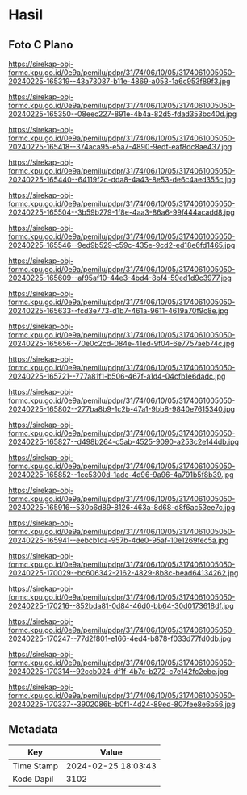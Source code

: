 # Hasil

## Foto C Plano

https://sirekap-obj-formc.kpu.go.id/0e9a/pemilu/pdpr/31/74/06/10/05/3174061005050-20240225-165319--43a73087-b11e-4869-a053-1a6c953f89f3.jpg

https://sirekap-obj-formc.kpu.go.id/0e9a/pemilu/pdpr/31/74/06/10/05/3174061005050-20240225-165350--08eec227-891e-4b4a-82d5-fdad353bc40d.jpg

https://sirekap-obj-formc.kpu.go.id/0e9a/pemilu/pdpr/31/74/06/10/05/3174061005050-20240225-165418--374aca95-e5a7-4890-9edf-eaf8dc8ae437.jpg

https://sirekap-obj-formc.kpu.go.id/0e9a/pemilu/pdpr/31/74/06/10/05/3174061005050-20240225-165440--64119f2c-dda8-4a43-8e53-de6c4aed355c.jpg

https://sirekap-obj-formc.kpu.go.id/0e9a/pemilu/pdpr/31/74/06/10/05/3174061005050-20240225-165504--3b59b279-1f8e-4aa3-86a6-99f444acadd8.jpg

https://sirekap-obj-formc.kpu.go.id/0e9a/pemilu/pdpr/31/74/06/10/05/3174061005050-20240225-165546--9ed9b529-c59c-435e-9cd2-ed18e6fd1465.jpg

https://sirekap-obj-formc.kpu.go.id/0e9a/pemilu/pdpr/31/74/06/10/05/3174061005050-20240225-165609--af95af10-44e3-4bd4-8bf4-59ed1d9c3977.jpg

https://sirekap-obj-formc.kpu.go.id/0e9a/pemilu/pdpr/31/74/06/10/05/3174061005050-20240225-165633--fcd3e773-d1b7-461a-9611-4619a70f9c8e.jpg

https://sirekap-obj-formc.kpu.go.id/0e9a/pemilu/pdpr/31/74/06/10/05/3174061005050-20240225-165656--70e0c2cd-084e-41ed-9f04-6e7757aeb74c.jpg

https://sirekap-obj-formc.kpu.go.id/0e9a/pemilu/pdpr/31/74/06/10/05/3174061005050-20240225-165721--777a81f1-b506-467f-a1d4-04cfb1e6dadc.jpg

https://sirekap-obj-formc.kpu.go.id/0e9a/pemilu/pdpr/31/74/06/10/05/3174061005050-20240225-165802--277ba8b9-1c2b-47a1-9bb8-9840e7615340.jpg

https://sirekap-obj-formc.kpu.go.id/0e9a/pemilu/pdpr/31/74/06/10/05/3174061005050-20240225-165827--d498b264-c5ab-4525-9090-a253c2e144db.jpg

https://sirekap-obj-formc.kpu.go.id/0e9a/pemilu/pdpr/31/74/06/10/05/3174061005050-20240225-165852--1ce5300d-1ade-4d96-9a96-4a791b5f8b39.jpg

https://sirekap-obj-formc.kpu.go.id/0e9a/pemilu/pdpr/31/74/06/10/05/3174061005050-20240225-165916--530b6d89-8126-463a-8d68-d8f6ac53ee7c.jpg

https://sirekap-obj-formc.kpu.go.id/0e9a/pemilu/pdpr/31/74/06/10/05/3174061005050-20240225-165941--eebcb1da-957b-4de0-95af-10e1269fec5a.jpg

https://sirekap-obj-formc.kpu.go.id/0e9a/pemilu/pdpr/31/74/06/10/05/3174061005050-20240225-170029--bc606342-2162-4829-8b8c-bead64134262.jpg

https://sirekap-obj-formc.kpu.go.id/0e9a/pemilu/pdpr/31/74/06/10/05/3174061005050-20240225-170216--852bda81-0d84-46d0-bb64-30d0173618df.jpg

https://sirekap-obj-formc.kpu.go.id/0e9a/pemilu/pdpr/31/74/06/10/05/3174061005050-20240225-170247--77d2f801-e166-4ed4-b878-f033d77fd0db.jpg

https://sirekap-obj-formc.kpu.go.id/0e9a/pemilu/pdpr/31/74/06/10/05/3174061005050-20240225-170314--92ccb024-df1f-4b7c-b272-c7e142fc2ebe.jpg

https://sirekap-obj-formc.kpu.go.id/0e9a/pemilu/pdpr/31/74/06/10/05/3174061005050-20240225-170337--3902086b-b0f1-4d24-89ed-807fee8e6b56.jpg


## Metadata

| Key        | Value               |
| ---------- | ------------------- |
| Time Stamp | 2024-02-25 18:03:43 |
| Kode Dapil | 3102                |



